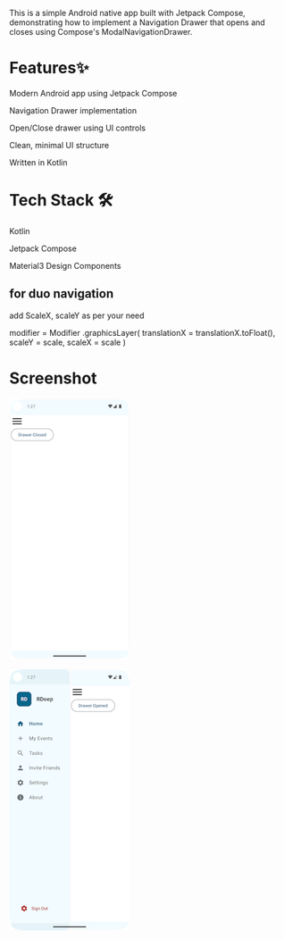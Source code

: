 This is a simple Android native app built with Jetpack Compose, demonstrating how to implement a Navigation Drawer that opens and closes using Compose's ModalNavigationDrawer.

 # Features✨
Modern Android app using Jetpack Compose

Navigation Drawer implementation

Open/Close drawer using UI controls

Clean, minimal UI structure

Written in Kotlin

# Tech Stack 🛠️
Kotlin

Jetpack Compose

Material3 Design Components

## for duo navigation
add ScaleX, scaleY  as per your need

modifier = Modifier
                .graphicsLayer(
                    translationX = translationX.toFloat(),
                    scaleY = scale,
                    scaleX = scale
                )

# Screenshot

[](https://github.com/user-attachments/assets/fbecab4f-4c4d-4f8f-b3b2-bea9c0c614fe)

![image alt](https://raw.githubusercontent.com/ramand33pp/duo_navigation/refs/heads/master/Screenshot_20250508_012714.png)

![image alt](https://github.com/ramand33pp/duo_navigation/blob/master/Screenshot_20250508_012729.png?raw=true)





